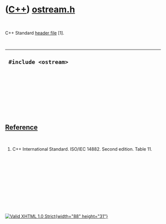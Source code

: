 



 

 

 

 

 

([C++](Cpp.htm)) [ostream.h](CppOstreamH.htm)
=============================================

 

C++ Standard [header file](CppHeaderFile.htm) \[1\].

 

  -----------------------
  ` #include <ostream>`
  -----------------------

 

 

 

 

 

[Reference](CppReferences.htm)
------------------------------

 

1.  C++ International Standard. ISO/IEC 14882. Second edition. Table 11.

 

 

 

 

 





 

[![Valid XHTML 1.0 Strict](valid-xhtml10.png){width="88"
height="31"}](http://validator.w3.org/check?uri=referer)
